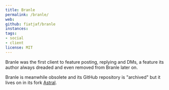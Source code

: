 ```yaml
---
title: Branle
permalink: /branle/
web:
github: fiatjaf/branle
instances:
tags:
- social
- client
license: MIT
---
```


Branle was the first client to feature posting, replying and DMs, a feature its
author always dreaded and even removed from Branle later on.

Branle is meanwhile obsolete and its GitHub repository is "archived" but it
lives on in its fork [Astral](/astral/).
